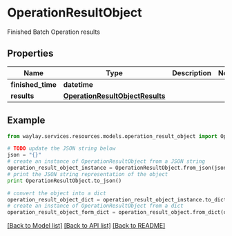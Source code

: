 # OperationResultObject

Finished Batch Operation results

## Properties

Name | Type | Description | Notes
------------ | ------------- | ------------- | -------------
**finished_time** | **datetime** |  | 
**results** | [**OperationResultObjectResults**](OperationResultObjectResults.md) |  | 

## Example

```python
from waylay.services.resources.models.operation_result_object import OperationResultObject

# TODO update the JSON string below
json = "{}"
# create an instance of OperationResultObject from a JSON string
operation_result_object_instance = OperationResultObject.from_json(json)
# print the JSON string representation of the object
print OperationResultObject.to_json()

# convert the object into a dict
operation_result_object_dict = operation_result_object_instance.to_dict()
# create an instance of OperationResultObject from a dict
operation_result_object_form_dict = operation_result_object.from_dict(operation_result_object_dict)
```
[[Back to Model list]](../README.md#documentation-for-models) [[Back to API list]](../README.md#documentation-for-api-endpoints) [[Back to README]](../README.md)


